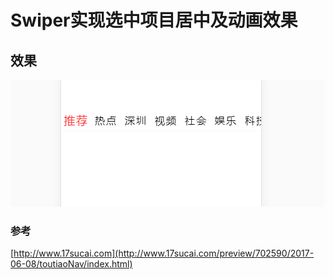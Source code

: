 # Swiper实现选中项目居中及动画效果

## 效果
![演示图片](demo.gif)

### 参考
[http://www.17sucai.com](http://www.17sucai.com/preview/702590/2017-06-08/toutiaoNav/index.html)
